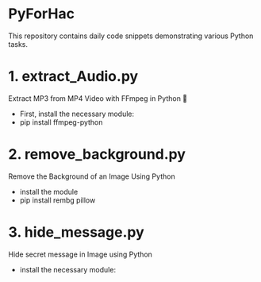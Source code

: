 # PyForHac
This repository contains daily code snippets demonstrating various Python tasks.

# 1. extract_Audio.py
Extract MP3 from MP4 Video with FFmpeg in Python 🎵
  - First, install the necessary module:
  - pip install ffmpeg-python

# 2. remove_background.py
Remove the Background of an Image Using Python
  - install the module
  - pip install rembg pillow

# 3. hide_message.py
Hide secret message in Image using Python
  - install the necessary module:

